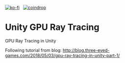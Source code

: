 [![ko-fi](https://ko-fi.com/img/githubbutton_sm.svg)](https://ko-fi.com/H2H1ZZY1Q)
&nbsp;
[![coindrop](https://pabanks.io/assets/coindrop-md.svg)](https://coindrop.to/auxcodes)

# Unity GPU Ray Tracing
GPU Ray Tracing in Unity

Following tutorial from blog:
http://blog.three-eyed-games.com/2018/05/03/gpu-ray-tracing-in-unity-part-1/
